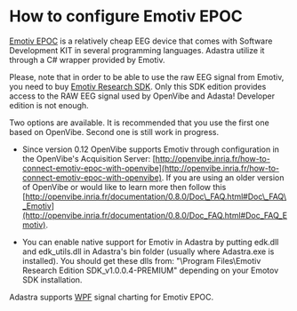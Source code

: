 # How to configure Emotiv EPOC #

[Emotiv EPOC](http://emotiv.com) is a relatively cheap EEG device that comes with Software Development KIT in several programming languages. Adastra utilize it through a C# wrapper provided by Emotiv.

Please, note that in order to be able to use the raw EEG signal from Emotiv, you need to buy [Emotiv Research SDK](http://emotiv.com/apps/sdk/209/). Only this SDK edition provides access to the RAW EEG signal used by OpenVibe and Adasta! Developer edition is not enough.

Two options are available. It is recommended that you use the first one based on OpenVibe. Second one is still work in progress.

  * Since version 0.12 OpenVibe supports Emotiv through configuration in the OpenVibe's Acquisition Server: [http://openvibe.inria.fr/how-to-connect-emotiv-epoc-with-openvibe](http://openvibe.inria.fr/how-to-connect-emotiv-epoc-with-openvibe). If you are using an older version of OpenVibe or would like to learn more then follow this [http://openvibe.inria.fr/documentation/0.8.0/Doc\_FAQ.html#Doc\_FAQ\_Emotiv](http://openvibe.inria.fr/documentation/0.8.0/Doc_FAQ.html#Doc_FAQ_Emotiv).

  * You can enable native support for Emotiv in Adastra by putting edk.dll and edk\_utils.dll in Adastra's bin folder (usually where Adastra.exe is installed). You should get these dlls from: "\Program Files\Emotiv Research Edition SDK\_v1.0.0.4-PREMIUM" depending on your Emotov SDK installation.

Adastra supports [WPF](http://en.wikipedia.org/wiki/Windows_Presentation_Foundation) signal charting for Emotiv EPOC.